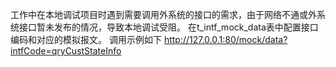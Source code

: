 工作中在本地调试项目时遇到需要调用外系统的接口的需求，由于网络不通或外系统接口暂未发布的情况，导致本地调试受阻。
在t_intf_mock_data表中配置接口编码和对应的模拟报文。
调用示例如下
http://127.0.0.1:80/mock/data?intfCode=qryCustStateInfo